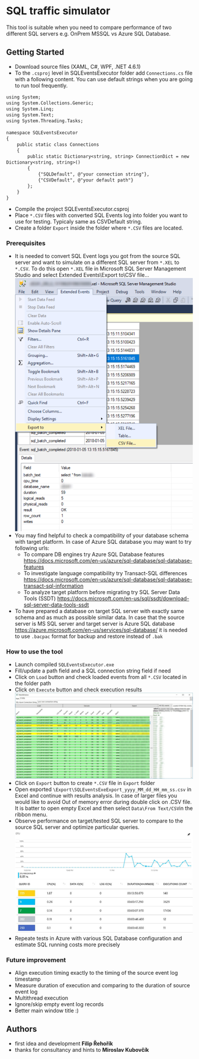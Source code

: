 # SQL traffic simulator

This tool is suitable when you need to compare performance of two different SQL servers e.g. OnPrem MSSQL vs Azure SQL Database.

## Getting Started

- Download source files (XAML, C#, WPF, .NET 4.6.1)
- To the ```.csproj``` level in SQLEventsExecutor folder add ```Connections.cs``` file with a following content. You can use default strings when you are going to run tool frequently.

```
using System;
using System.Collections.Generic;
using System.Linq;
using System.Text;
using System.Threading.Tasks;

namespace SQLEventsExecutor
{
    public static class Connections
    {
        public static Dictionary<string, string> ConnectionDict = new Dictionary<string, string>()
        {
            {"SQLDefault", @"your connection string"},
            {"CSVDefault", @"your default path"}
        };
    }
}
```
- Compile the project SQLEventsExecutor.csproj
- Place ```*.CSV``` files with converted SQL Events log into folder you want to use for testing. Typicaly same as CSVDefault string.
- Create a folder ```Export``` inside the folder where ```*.CSV``` files are located.

### Prerequisites

- It is needed to convert SQL Event logs you got from the source SQL server and want to simulate on a different SQL server from ```*.XEL``` to ```*.CSV```. To do this open ```*.XEL``` file in Microsoft SQL Server Management Studio and select Extended Events\Export to\CSV file... 
![Export to .CSV](doc/xel2csv.png)
- You may find helpful to check a compatibility of your database schema with target platform. In case of Azure SQL database you may want to try following urls:
    - To compare DB engines try Azure SQL Database features https://docs.microsoft.com/en-us/azure/sql-database/sql-database-features
    - To investigate language compatibility try Transact-SQL differences https://docs.microsoft.com/en-us/azure/sql-database/sql-database-transact-sql-information
    - To analyze target platform before migrating try SQL Server Data Tools (SSDT) https://docs.microsoft.com/en-us/sql/ssdt/download-sql-server-data-tools-ssdt
- To have prepared a database on target SQL server with exactly same schema and as much as possible similar data. In case that the source server is MS SQL server and target server is Azure SQL database https://azure.microsoft.com/en-us/services/sql-database/ it is needed to use ```.bacpac``` format for backup and restore instead of ```.bak```

### How to use the tool
- Launch compiled ```SQLEventsExecutor.exe```
- Fill/update a path field and a SQL connection string field if need
- Click on ```Load``` button and check loaded events from all ```*.CSV``` located in the folder path
- Click on ```Execute``` button and check execution results
![Execution results](doc/dOK.jpg)
- Click on ```Export``` button to create ```*.CSV``` file in ```Export``` folder
- Open exported ```\Export\SQLEventsExeExport_yyyy_MM_dd_HH_mm_ss.csv``` in Excel and continue with results analysis. In case of larger files you would like to avoid Out of memory error during double click on .CSV file. It is batter to open empty Excel and then select  ```Data\From Text/CSV```in the ribbon menu.
- Observe performance on target/tested SQL server to compare to the source SQL server and optimize particular queries.
![DTU during performance testing](doc/DTU.JPG)
![Query performance insight](doc/Top5Q.JPG)
- Repeate tests in Azure with various SQL Database configuration and estimate SQL running costs more precisely

### Future improvement
- Align execution timing exactly to the timing of the source event log timestamp
- Measure duration of execution and comparing to the duration of source event log
- Multithread execution
- Ignore/skip empty event log records
- Better main window title :)

## Authors

* first idea and development **Filip Řehořík**
* thanks for consultancy and hints to **Miroslav Kubovčík**

